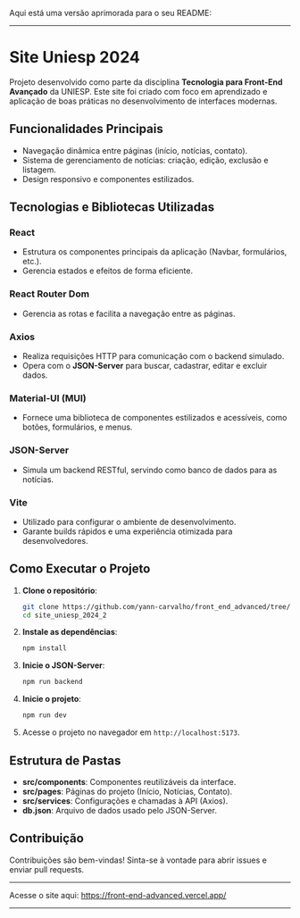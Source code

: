 Aqui está uma versão aprimorada para o seu README:

---

# Site Uniesp 2024

Projeto desenvolvido como parte da disciplina **Tecnologia para Front-End Avançado** da UNIESP. Este site foi criado com foco em aprendizado e aplicação de boas práticas no desenvolvimento de interfaces modernas.

## Funcionalidades Principais
- Navegação dinâmica entre páginas (início, notícias, contato).
- Sistema de gerenciamento de notícias: criação, edição, exclusão e listagem.
- Design responsivo e componentes estilizados.

## Tecnologias e Bibliotecas Utilizadas

### **React**
- Estrutura os componentes principais da aplicação (Navbar, formulários, etc.).
- Gerencia estados e efeitos de forma eficiente.

### **React Router Dom**
- Gerencia as rotas e facilita a navegação entre as páginas.

### **Axios**
- Realiza requisições HTTP para comunicação com o backend simulado.
- Opera com o **JSON-Server** para buscar, cadastrar, editar e excluir dados.

### **Material-UI (MUI)**
- Fornece uma biblioteca de componentes estilizados e acessíveis, como botões, formulários, e menus.

### **JSON-Server**
- Simula um backend RESTful, servindo como banco de dados para as notícias.

### **Vite**
- Utilizado para configurar o ambiente de desenvolvimento.
- Garante builds rápidos e uma experiência otimizada para desenvolvedores.

## Como Executar o Projeto

1. **Clone o repositório**:
   ```bash
   git clone https://github.com/yann-carvalho/front_end_advanced/tree/main/site_uniesp_2024_2
   cd site_uniesp_2024_2
   ```

2. **Instale as dependências**:
   ```bash
   npm install
   ```

3. **Inicie o JSON-Server**:
   ```bash
   npm run backend
   ```

4. **Inicie o projeto**:
   ```bash
   npm run dev
   ```

5. Acesse o projeto no navegador em `http://localhost:5173`.

## Estrutura de Pastas
- **src/components**: Componentes reutilizáveis da interface.
- **src/pages**: Páginas do projeto (Início, Notícias, Contato).
- **src/services**: Configurações e chamadas à API (Axios).
- **db.json**: Arquivo de dados usado pelo JSON-Server.

## Contribuição
Contribuições são bem-vindas! Sinta-se à vontade para abrir issues e enviar pull requests.

---

Acesse o site aqui: https://front-end-advanced.vercel.app/

--- 
